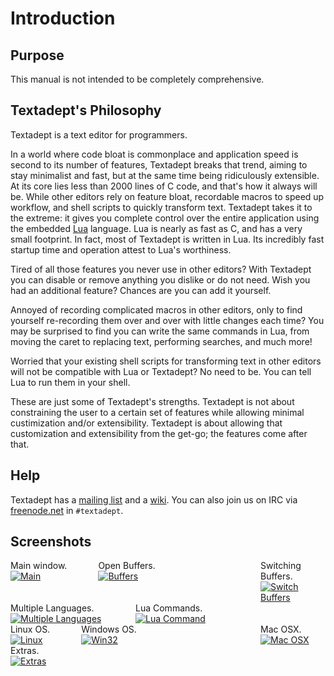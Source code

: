 # Introduction

## Purpose

This manual is not intended to be completely comprehensive.

## Textadept's Philosophy

Textadept is a text editor for programmers.

In a world where code bloat is commonplace and application speed is second to
its number of features, Textadept breaks that trend, aiming to stay minimalist
and fast, but at the same time being ridiculously extensible. At its core lies
less than 2000 lines of C code, and that's how it always will be. While other
editors rely on feature bloat, recordable macros to speed up workflow, and shell
scripts to quickly transform text. Textadept takes it to the extreme: it gives
you complete control over the entire application using the embedded [Lua][Lua]
language. Lua is nearly as fast as C, and has a very small footprint. In fact,
most of Textadept is written in Lua. Its incredibly fast startup time and
operation attest to Lua's worthiness.

Tired of all those features you never use in other editors? With Textadept you
can disable or remove anything you dislike or do not need. Wish you had an
additional feature? Chances are you can add it yourself.

Annoyed of recording complicated macros in other editors, only to find yourself
re-recording them over and over with little changes each time? You may be
surprised to find you can write the same commands in Lua, from moving the caret
to replacing text, performing searches, and much more!

Worried that your existing shell scripts for transforming text in other editors
will not be compatible with Lua or Textadept? No need to be. You can tell Lua to
run them in your shell.

These are just some of Textadept's strengths. Textadept is not about
constraining the user to a certain set of features while allowing minimal
custimization and/or extensibility. Textadept is about allowing that
customization and extensibility from the get-go; the features come after that.

[Lua]: http://lua.org

## Help

Textadept has a [mailing list][mailing_list] and a [wiki][wiki]. You can also
join us on IRC via [freenode.net][freenode] in `#textadept`.

[mailing_list]: http://groups.google.com/group/textadept
[wiki]: http://caladbolg.net/textadeptwiki
[freenode]: http://freenode.net

## Screenshots

<div style="float: left;">
Main window.<br />
<a href="http://caladbolg.net/images/textadept/main.png"><img src="http://caladbolg.net/images/textadept/main_t.png" alt="Main" /></a>
</div>
<div style="float: left; margin-left: 50px;">
Open Buffers.<br />
<a href="http://caladbolg.net/images/textadept/buffers.png"><img src="http://caladbolg.net/images/textadept/buffers_t.png" alt="Buffers" /></a>
</div>
<div style="margin-left: 400px;">
Switching Buffers.<br />
<a href="http://caladbolg.net/images/textadept/buffersfilter.png"><img src="http://caladbolg.net/images/textadept/buffersfilter_t.png" alt="Switch Buffers" /></a>
</div>
<div style="float: left;">
Multiple Languages.<br />
<a href="http://caladbolg.net/images/textadept/languages.png"><img src="http://caladbolg.net/images/textadept/languages_t.png" alt="Multiple Languages" /></a>
</div>
<div style="margin-left: 200px;">
Lua Commands.<br />
<a href="http://caladbolg.net/images/textadept/lua_commands.png"><img src="http://caladbolg.net/images/textadept/lua_commands_t.png" alt="Lua Command" /></a>
</div>
<div style="float: left;">
Linux OS.<br />
<a href="http://caladbolg.net/images/textadept/linux.png"><img src="http://caladbolg.net/images/textadept/linux_t.png" alt="Linux" /></a>
</div>
<div style="float: left; margin-left: 50px;">
Windows OS.<br />
<a href="http://caladbolg.net/images/textadept/win32.png"><img src="http://caladbolg.net/images/textadept/win32_t.png" alt="Win32" /></a>
</div>
<div style="margin-left: 400px;">
Mac OSX.<br />
<a href="http://caladbolg.net/images/textadept/macosx.png"><img src="http://caladbolg.net/images/textadept/macosx_t.png" alt="Mac OSX" /></a>
</div>
<div>
Extras.<br />
<a href="http://caladbolg.net/images/textadept/extras.png"><img src="http://caladbolg.net/images/textadept/extras_t.png" alt="Extras" /></a>
</div>
